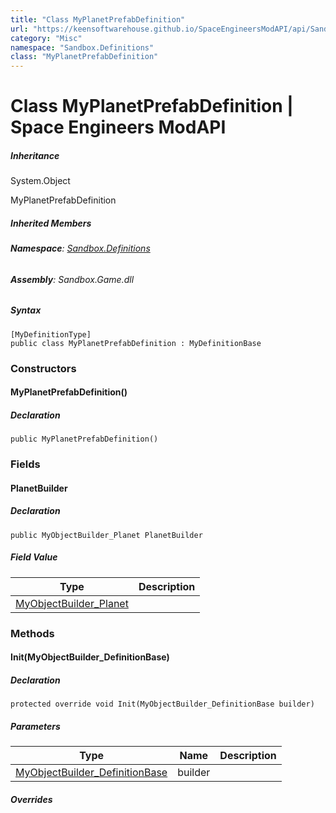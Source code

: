 ```yaml
---
title: "Class MyPlanetPrefabDefinition"
url: "https://keensoftwarehouse.github.io/SpaceEngineersModAPI/api/Sandbox.Definitions.MyPlanetPrefabDefinition.html"
category: "Misc"
namespace: "Sandbox.Definitions"
class: "MyPlanetPrefabDefinition"
---
```


# Class MyPlanetPrefabDefinition | Space Engineers ModAPI

##### Inheritance

System.Object

MyPlanetPrefabDefinition

##### Inherited Members

###### **Namespace**: [Sandbox.Definitions](https://keensoftwarehouse.github.io/SpaceEngineersModAPI/api/Sandbox.Definitions.html)

###### **Assembly**: Sandbox.Game.dll

##### Syntax

```
[MyDefinitionType]
public class MyPlanetPrefabDefinition : MyDefinitionBase
```

### Constructors

#### MyPlanetPrefabDefinition()

##### Declaration

```
public MyPlanetPrefabDefinition()
```

### Fields

#### PlanetBuilder

##### Declaration

```
public MyObjectBuilder_Planet PlanetBuilder
```

##### Field Value

| Type | Description |
| --- | --- |
| [MyObjectBuilder\_Planet](https://keensoftwarehouse.github.io/SpaceEngineersModAPI/api/VRage.Game.MyObjectBuilder_Planet.html) |     |

### Methods

#### Init(MyObjectBuilder\_DefinitionBase)

##### Declaration

```
protected override void Init(MyObjectBuilder_DefinitionBase builder)
```

##### Parameters

| Type | Name | Description |
| --- | --- | --- |
| [MyObjectBuilder\_DefinitionBase](https://keensoftwarehouse.github.io/SpaceEngineersModAPI/api/VRage.Game.MyObjectBuilder_DefinitionBase.html) | builder |     |

##### Overrides
